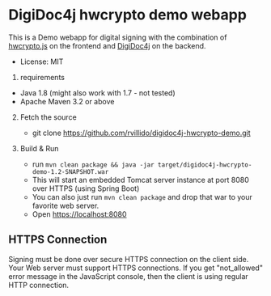 # DigiDoc4j hwcrypto demo webapp

This is a Demo webapp for digital signing with the combination of [hwcrypto.js](https://github.com/open-eid/hwcrypto.js/wiki) on the frontend and [DigiDoc4j](https://github.com/open-eid/digidoc4j) on the backend.

 * License: MIT

1. requirements

  * Java 1.8 (might also work with 1.7 - not tested)
  * Apache Maven 3.2 or above

2. Fetch the source

   * git clone https://github.com/rvillido/digidoc4j-hwcrypto-demo.git

3. Build & Run

   * run `mvn clean package && java -jar target/digidoc4j-hwcrypto-demo-1.2-SNAPSHOT.war`
   * This will start an embedded Tomcat server instance at port 8080 over HTTPS (using Spring Boot)
   * You can also just run `mvn clean package` and drop that war to your favorite web server.
   * Open [https://localhost:8080](https://localhost:8080)

## HTTPS Connection

Signing must be done over secure HTTPS connection on the client side. Your Web server must support HTTPS connections.
If you get "not_allowed" error message in the JavaScript console, then the client is using regular HTTP connection.

